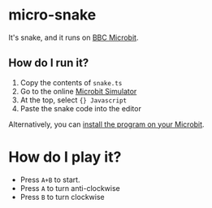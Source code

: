# micro-snake

It's snake, and it runs on [BBC Microbit](http://microbit.org/guide/).

## How do I run it?

1.  Copy the contents of `snake.ts`
2.  Go to the online [Microbit Simulator](https://makecode.microbit.org/)
3.  At the top, select `{} Javascript`
4.  Paste the snake code into the editor

Alternatively, you can [install the program on your Microbit](https://makecode.microbit.org/device/usb).

# How do I play it?

*   Press `A+B` to start.
*   Press `A` to turn anti-clockwise
*   Press `B` to turn clockwise
